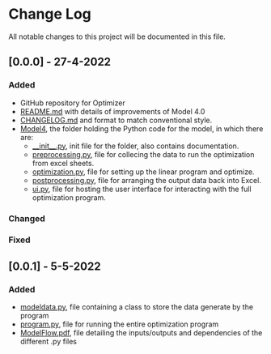 # Change Log

All notable changes to this project will be documented in this file.

## [0.0.0] - 27-4-2022

### Added

* GitHub repository for Optimizer
* [README.md](https://github.com/MontyMinh/Optimizer/blob/main/README.md) with details of improvements of Model 4.0
* [CHANGELOG.md](https://github.com/MontyMinh/Optimizer/blob/main/CHANGELOG.md) and format to match conventional style.
* [Model4](https://github.com/MontyMinh/Optimizer/tree/main/model), the folder holding the Python code for the model, in
  which there are:
    * [\_\_init\_\_.py](https://github.com/MontyMinh/Optimizer/blob/main/model/__init__.py), init file for the folder,
      also contains documentation.
    * [preprocessing.py](https://github.com/MontyMinh/Optimizer/blob/main/model/preprocessing.py), file for collecing the
      data to run the optimization from excel sheets.
    * [optimization.py](https://github.com/MontyMinh/Optimizer/blob/main/model/optimization.py), file for setting up the
      linear program and optimize.
    * [postprocessing.py](https://github.com/MontyMinh/Optimizer/blob/main/model/postprocessing.py), file for arranging
      the output data back into Excel.
    * [ui.py](https://github.com/MontyMinh/Optimizer/blob/main/model/ui.py), file for hosting the user interface for
      interacting with the full optimization program.

### Changed

### Fixed

## [0.0.1] - 5-5-2022

### Added

* [modeldata.py](https://github.com/MontyMinh/Optimizer/blob/main/model/modeldata.py), file containing a class to store
  the data generate by the program
* [program.py](https://github.com/MontyMinh/Optimizer/blob/main/model/program.py), file for running the entire
  optimization program
* [ModelFlow.pdf](https://github.com/MontyMinh/Optimizer/blob/main/docs/ModelFlow.pdf), file detailing the inputs/outputs
  and dependencies of the different .py files

